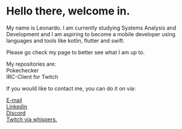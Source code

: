 # Hello there, welcome in.

My name is Leonardo. I am currently studying Systems Analysis and Development and I am aspiring to become a mobile developer using languages and tools like kotlin, flutter and swift.

Please go check my page to better see what I am up to.

My repositories are: </br>
Pokechecker </br>
IRC-Client for Twitch </br>

If you would like to contact me, you can do it on via: </br>

[E-mail](mailto:leo_coutin@outlook.com) </br>
[Linkedin](https://www.linkedin.com/in/leonardocluiz/) </br>
[Discord](discordapp.com/users/heartbreakone) </br>
[Twitch via whispers.](https://www.twitch.tv/heartbreakone_)

<!--
**Mobius-One/Mobius-One** is a ✨ _special_ ✨ repository because its `README.md` (this file) appears on your GitHub profile.

Here are some ideas to get you started:

- 🔭 I’m currently working on ...
- 🌱 I’m currently learning ...
- 👯 I’m looking to collaborate on ...
- 🤔 I’m looking for help with ...
- 💬 Ask me about ...
- 📫 How to reach me: ...
- 😄 Pronouns: ...
- ⚡ Fun fact: ...
-->
